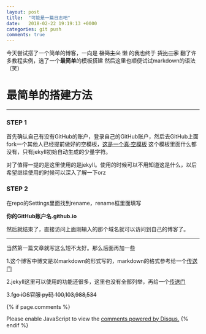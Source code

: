 ```yaml
---
layout: post
title:  "可能是一篇日志吧"
date:   2018-02-22 19:19:13 +0000
categories: git push
comments: true
---
```

今天尝试搭了一个简单的博客，一向是 ~~极简主义~~ 懒 的我也终于 ~~货比三家~~ 翻了许多教程实例，选了一个**最简单**的模板搭建
然后这里也顺便试试markdown的语法（笑）

# 最简单的搭建方法
---

### STEP 1
首先确认自己有没有GitHub的账户，登录自己的GitHub账户，然后去GitHub上面fork一个其他人已经提前做好的空模板，[这是一个真·空模板][empty]
这个模板里面什么都没有，只有jekyII初始自动生成的少量字符。

对了值得一提的是这里使用的是jekyII。使用的时候可以不用知道这是什么，以后希望继续使用的时候可以深入了解一下orz
### STEP 2
在repo的Settings里面找到rename，rename框里面填写

**你的GitHub账户名.github.io**

然后就结束了，直接访问上面刚输入的那个域名就可以访问到自己的博客了。

---

当然第一篇文章就写这么短不太好。那么后面再加一些

1.这个博客中博文是以markdown的形式写的，markdown的格式参考给一个[传送门][url1]

2.jekyII这里可以使用的功能还很多，这里也没有全部列举，再给一个[传送门][url2]

3.~~fgo iOS官服 py码 100,103,988,534~~

[empty]: https://github.com/lizer/jekyll-blog
[url1]:   https://www.jianshu.com/p/cd044443a1a6
[url2]:https://lizer.github.io/2017/03/03/%E4%B8%89%E5%88%86%E9%92%9F%E5%9C%A8github%E4%B8%8A%E6%9E%B6%E5%A5%BD%E5%8D%9A%E5%AE%A2.html



{% if page.comments %}
<div id="disqus_thread"></div>
<script>

/**
*  RECOMMENDED CONFIGURATION VARIABLES: EDIT AND UNCOMMENT THE SECTION BELOW TO INSERT DYNAMIC VALUES FROM YOUR PLATFORM OR CMS.
*  LEARN WHY DEFINING THESE VARIABLES IS IMPORTANT: https://disqus.com/admin/universalcode/#configuration-variables*/
/*
var disqus_config = function () {
this.page.url = PAGE_URL;  // Replace PAGE_URL with your page's canonical URL variable
this.page.identifier = PAGE_IDENTIFIER; // Replace PAGE_IDENTIFIER with your page's unique identifier variable
};
*/
(function() { // DON'T EDIT BELOW THIS LINE
var d = document, s = d.createElement('script');
s.src = 'https://https-psycholsc-github-io.disqus.com/embed.js';
s.setAttribute('data-timestamp', +new Date());
(d.head || d.body).appendChild(s);
})();
</script>
<noscript>Please enable JavaScript to view the <a href="https://disqus.com/?ref_noscript">comments powered by Disqus.</a></noscript>
{% endif %}